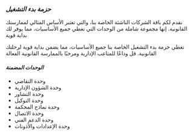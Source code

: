 <!-- # ABP Documentation

ABP Framework offers an **opinionated architecture** to build enterprise software solutions with **best practices** on top of the **.NET** and the **ASP.NET Core** platforms. It provides the fundamental infrastructure, production-ready startup templates, modules, themes, tooling, guides and documentation to implement that architecture properly and **automate the details** and repetitive works as much as possible. -->



### ***حزمة بدء التشغيل***
نقدم لكم باقة الشركات الناشئة الخاصة بنا، والتي تعتبر الأساس المثالي لممارستك القانونية. إنها مجموعة شاملة من الوحدات التي تغطي جميع الأساسيات، مما يوفر لك بداية قوية

تغطي حزمة بدء التشغيل الخاصة بنا جميع الأساسيات، مما يضمن بداية قوية لرحلتك القانونية. قل وداعًا للمتاعب الإدارية ومرحبًا بالممارسة القانونية الفعالة


#### ***الوحدات المضمنة***

* وحدة التقاضي
* وحدة الشؤون الإدارية
* وحدة التشاور
* وحدة التوكيل
* وحدة نماذج المحكمة
* وحدة الاتصال
* وحدة الدعم الفني
* وحدة الإعدادات والأذونات


